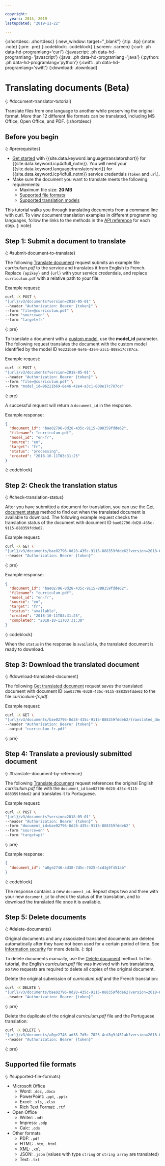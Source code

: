 ```yaml
---

copyright:
  years: 2015, 2019
lastupdated: "2019-11-22"

---
```

<!-- Attribute definitions -->
{:shortdesc: .shortdesc}
{:new_window: target="_blank"}
{:tip: .tip}
{:note: .note}
{:pre: .pre}
{:codeblock: .codeblock}
{:screen: .screen}
{:curl: .ph data-hd-programlang='curl'}
{:javascript: .ph data-hd-programlang='javascript'}
{:java: .ph data-hd-programlang='java'}
{:python: .ph data-hd-programlang='python'}
{:swift: .ph data-hd-programlang='swift'}
{:download: .download}

# Translating documents (Beta)
{: #document-translator-tutorial}

Translate files from one language to another while preserving the original format. More than 12 different file formats can be translated, including MS Office, Open Office, and PDF.
{:shortdesc}


## Before you begin
{: #prerequisites}

- [Get started](/docs/services/language-translator-data?topic=language-translator-data-getting-started) with {{site.data.keyword.languagetranslatorshort}} for {{site.data.keyword.icp4dfull_notm}}. You will need your {{site.data.keyword.languagetranslatorshort}} for {{site.data.keyword.icp4dfull_notm}} service credentials (`token` and `url`).
- Make sure the document you want to translate meets the following requirements:
    - Maximum file size: **20 MB**
    - [Supported file formats](#supported-file-formats)
    - [Supported translation models](/docs/services/language-translator-data?topic=language-translator-data-translation-models)

This tutorial walks you through translating documents from a command line with curl. To view document translation examples in different programming languages, follow the links to the methods in the [API reference](https://{DomainName}/apidocs/language-translator-data) for each step.
{: note}

## Step 1: Submit a document to translate
{: #submit-document-to-translate}

The following [Translate document](https://{DomainName}/apidocs/language-translator#translate-document) request submits an example file *curriculum.pdf* to the service and translates it from English to French. Replace `{apikey}` and `{url}` with your service credentials, and replace `curriculum.pdf` with a relative path to your file.

Example request:
```bash
curl -X POST \
"{url}/v3/documents?version=2018-05-01" \
--header "Authorization: Bearer {token}" \
--form "file=@curriculum.pdf" \
--form "source=en" \
--form "target=fr"
```
{: pre}

To translate a document with a [custom model](/docs/services/language-translator-data?topic=language-translator-data-customizing), use the **model_id** parameter. The following request translates the document with the custom model identified by the model ID `96221b69-8e46-42e4-a3c1-808e17c787ca`.

Example request:
```bash
curl -X POST \
"{url}/v3/documents?version=2018-05-01" \
--header "Authorization: Bearer {token}" \
--form "file=@curriculum.pdf" \
--form "model_id=96221b69-8e46-42e4-a3c1-808e17c787ca"
```
{: pre}


A successful request will return a `document_id` in the response.


Example response:
```json
{
  "document_id": "bae02796-0d28-435c-9115-888359fdde62",
  "filename": "curriculum.pdf",
  "model_id": "en-fr",
  "source": "en",
  "target": "fr",
  "status": "processing",
  "created": "2018-10-11T03:31:25"
}
```
{: codeblock}

## Step 2: Check the translation status
{: #check-translation-status}

After you have submitted a document for translation, you can use the [Get document status](https://{DomainName}/apidocs/language-translator#get-document-status) method to find out when the translated document is available to download. The following example request checks the translation status of the document with document ID  `bae02796-0d28-435c-9115-888359fdde62`. 

Example request:
```bash
curl -X GET \
"{url}/v3/documents/bae02796-0d28-435c-9115-888359fdde62?version=2018-05-01" \
--header "Authorization: Bearer {token}"
```
{: pre}

Example response:
```json
{
  "document_id": "bae02796-0d28-435c-9115-888359fdde62",
  "filename": "curriculum.pdf",
  "model_id": "en-fr",
  "source": "en",
  "target": "fr",
  "status": "available",
  "created": "2018-10-11T03:31:25",
  "completed": "2018-10-11T03:31:38"
}
```
{: codeblock}

When the `status` in the response is `available`, the translated document is ready to download.

## Step 3: Download the translated document
{: #download-translated-document}

The following [Get translated document](https://{DomainName}/apidocs/language-translator#get-translated-document) request saves the translated document with document ID `bae02796-0d28-435c-9115-888359fdde62` to the file *curriculum-fr.pdf*. 

Example request:
```bash
curl -X GET \
"{url}/v3/documents/bae02796-0d28-435c-9115-888359fdde62/translated_document?version=2018-05-01" \
--header "Authorization: Bearer {token}" \
--output "curriculum-fr.pdf"

```
{: pre}

## Step 4: Translate a previously submitted document
{: #translate-document-by-reference}

The following [Translate document](https://{DomainName}/apidocs/language-translator#translate-document}) request references the original English *curriculum.pdf* file with the `document_id` `bae02796-0d28-435c-9115-888359fdde62` and translates it to Portuguese.

Example request:
```bash
curl -X POST \
"{url}/v3/documents?version=2018-05-01" \
--header "Authorization: Bearer {token}" \
--form "document_id=bae02796-0d28-435c-9115-888359fdde62" \
--form "source=en" \
--form "target=pt"
```
{: pre}

Example response:
```json
{
  "document_id": "a0ge2746-ad38-7d5c-7025-4cd3g9f451ab"
}
```
{: codeblock}

The response contains a new `document_id`. Repeat steps two and three with your new `document_id` to check the status of the translation, and to download the translated file once it is available.

## Step 5: Delete documents
{: #delete-documents}

Original documents and any associated translated documents are deleted automatically after they have not been used for a certain period of time. See [Information security](/docs/services/language-translator-data?topic=language-translator-data-information-security) for more details.
{: tip}

To delete documents manually, use the [Delete document](https://{DomainName}/apidocs/language-translator#delete-document) method. In this tutorial, the English *curriculum.pdf* file was involved with two translations, so two requests are required to delete all copies of the original document.

Delete the original submission of *curriculum.pdf* and the French translation:
```bash
curl -X DELETE \
"{url}/v3/documents/bae02796-0d28-435c-9115-888359fdde62?version=2018-05-01" \
--header "Authorization: Bearer {token}"
```
{: pre}

Delete the duplicate of the original *curriculum.pdf* file and the Portuguese translation:
```bash
curl -X DELETE \
"{url}/v3/documents/a0ge2746-ad38-7d5c-7025-4cd3g9f451ab?version=2018-05-01" \
--header "Authorization: Bearer {token}"
```
{: pre}

## Supported file formats
{: #supported-file-formats}

- Microsoft Office
    - Word: `.doc`, `.docx`
    - PowerPoint: `.ppt`, `.pptx`
    - Excel: `.xls`, `.xlsx`
    - Rich Text Format: `.rtf`
- Open Office
    - Writer: `.odt`
    - Impress: `.odp`
    - Calc: `.ods`
- Other formats
    - PDF: `.pdf`
    - HTML: `.htm`, `.html`
    - XML: `.xml`
    - JSON: `.json` (values with type `string` or `string array` are translated)
    - Text: `.txt`
